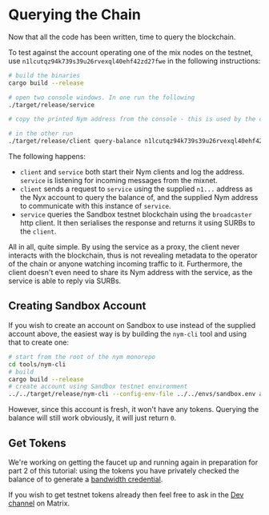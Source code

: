 # Querying the Chain
Now that all the code has been written, time to query the blockchain. 

To test against the account operating one of the mix nodes on the testnet, use `n1lcutqz94k739s39u26rvexql40ehf42zd27fwe` in the following instructions: 

```sh 
# build the binaries 
cargo build --release 

# open two console windows. In one run the following
./target/release/service

# copy the printed Nym address from the console - this is used by the client when running the chain query 

# in the other run
./target/release/client query-balance n1lcutqz94k739s39u26rvexql40ehf42zd27fwe <SERVICE_ADDRESS_FROM_CLIPBOARD>
```

The following happens: 
* `client` and `service` both start their Nym clients and log the address. `service` is listening for incoming messages from the mixnet. 
* `client` sends a request to `service` using the supplied `n1...` address as the Nyx account to query the balance of, and the supplied Nym address to communicate with this instance of `service`. 
* `service` queries the Sandbox testnet blockchain using the `broadcaster` http client. It then serialises the response and returns it using SURBs to the `client`.  

All in all, quite simple. By using the service as a proxy, the client never interacts with the blockchain, thus is not revealing metadata to the operator of the chain or anyone watching incoming traffic to it. Furthermore, the client doesn't even need to share its Nym address with the service, as the service is able to reply via SURBs.  

## Creating Sandbox Account 
If you wish to create an account on Sandbox to use instead of the supplied account above, the easiest way is by building the `nym-cli` tool and using that to create one: 

```sh 
# start from the root of the nym monorepo
cd tools/nym-cli
# build 
cargo build --release 
# create account using Sandbox testnet environment 
../../target/release/nym-cli --config-env-file ../../envs/sandbox.env account create
```

However, since this account is fresh, it won't have any tokens. Querying the balance will still work obviously, it will just return `0`. 

## Get Tokens
We're working on getting the faucet up and running again in preparation for part 2 of this tutorial: using the tokens you have privately checked the balance of to generate a [bandwidth credential](https://nymtech.net/docs/bandwidth-credentials.html). 

If you wish to get testnet tokens already then feel free to ask in the [Dev channel](https://matrix.to/#/#dev:nymtech.chat) on Matrix. 